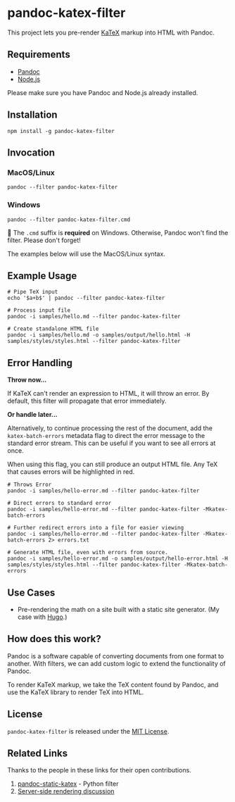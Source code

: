 # pandoc-katex-filter

This project lets you pre-render [KaTeX](https://katex.org/) markup into HTML with Pandoc. 

## Requirements
- [Pandoc](https://pandoc.org/)
- [Node.js](https://nodejs.org/en/)

Please make sure you have Pandoc and Node.js already installed.

## Installation

```
npm install -g pandoc-katex-filter
```

## Invocation

### MacOS/Linux
```
pandoc --filter pandoc-katex-filter
```

### Windows
```
pandoc --filter pandoc-katex-filter.cmd
```
📌 The `.cmd` suffix is **required** on Windows. Otherwise, Pandoc won't find the filter. Please don't forget! 

The examples below will use the MacOS/Linux syntax.

## Example Usage

```
# Pipe TeX input
echo '$a+b$' | pandoc --filter pandoc-katex-filter

# Process input file
pandoc -i samples/hello.md --filter pandoc-katex-filter

# Create standalone HTML file
pandoc -i samples/hello.md -o samples/output/hello.html -H samples/styles/styles.html --filter pandoc-katex-filter
```

## Error Handling

**Throw now...**

If KaTeX can't render an expression to HTML, it will throw an error. By default, this filter will propagate that error immediately.

**Or handle later...**

Alternatively, to continue processing the rest of the document, add the `katex-batch-errors` metadata flag to direct the error message to the standard error stream. This can be useful if you want to see all errors at once.

When using this flag, you can still produce an output HTML file. Any TeX that causes errors will be highlighted in red.

```
# Throws Error
pandoc -i samples/hello-error.md --filter pandoc-katex-filter

# Direct errors to standard error
pandoc -i samples/hello-error.md --filter pandoc-katex-filter -Mkatex-batch-errors

# Further redirect errors into a file for easier viewing
pandoc -i samples/hello-error.md --filter pandoc-katex-filter -Mkatex-batch-errors 2> errors.txt

# Generate HTML file, even with errors from source.
pandoc -i samples/hello-error.md -o samples/output/hello-error.html -H samples/styles/styles.html --filter pandoc-katex-filter -Mkatex-batch-errors
```

## Use Cases
- Pre-rendering the math on a site built with a static site generator. (My case with [Hugo](https://gohugo.io/).)

## How does this work?
Pandoc is a software capable of converting documents from one format to another. With filters, we can add custom logic to extend the functionality of Pandoc.

To render KaTeX markup, we take the TeX content found by Pandoc, and use the KaTeX library to render TeX into HTML.

## License

`pandoc-katex-filter` is released under the [MIT License](LICENSE).

## Related Links
Thanks to the people in these links for their open contributions.
1) [pandoc-static-katex](https://github.com/Zaharid/pandoc_static_katex) - Python filter
2) [Server-side rendering discussion](https://github.com/jgm/pandoc/issues/6651)

